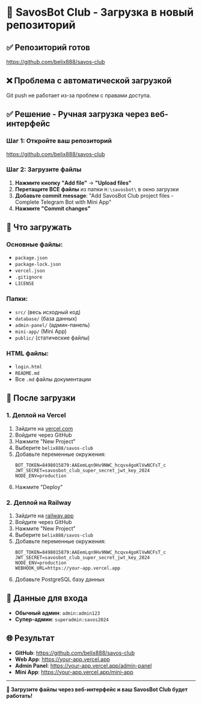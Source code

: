 # 🚀 SavosBot Club - Загрузка в новый репозиторий

## ✅ Репозиторий готов
https://github.com/belix888/savos-club

## ❌ Проблема с автоматической загрузкой
Git push не работает из-за проблем с правами доступа.

## ✅ Решение - Ручная загрузка через веб-интерфейс

### Шаг 1: Откройте ваш репозиторий
https://github.com/belix888/savos-club

### Шаг 2: Загрузите файлы
1. **Нажмите кнопку "Add file"** → **"Upload files"**
2. **Перетащите ВСЕ файлы** из папки `H:\savosbot\` в окно загрузки
3. **Добавьте commit message**: "Add SavosBot Club project files - Complete Telegram Bot with Mini App"
4. **Нажмите "Commit changes"**

## 📁 Что загружать

### Основные файлы:
- `package.json`
- `package-lock.json`
- `vercel.json`
- `.gitignore`
- `LICENSE`

### Папки:
- `src/` (весь исходный код)
- `database/` (база данных)
- `admin-panel/` (админ-панель)
- `mini-app/` (Mini App)
- `public/` (статические файлы)

### HTML файлы:
- `login.html`
- `README.md`
- Все `.md` файлы документации

## 🎯 После загрузки

### 1. Деплой на Vercel
1. Зайдите на [vercel.com](https://vercel.com)
2. Войдите через GitHub
3. Нажмите "New Project"
4. Выберите `belix888/savos-club`
5. Добавьте переменные окружения:
   ```
   BOT_TOKEN=8498015879:AAEemLqn9Hv9NWC_hcqvx4goKlVwNCFsT_c
   JWT_SECRET=savosbot_club_super_secret_jwt_key_2024
   NODE_ENV=production
   ```
6. Нажмите "Deploy"

### 2. Деплой на Railway
1. Зайдите на [railway.app](https://railway.app)
2. Войдите через GitHub
3. Нажмите "New Project"
4. Выберите `belix888/savos-club`
5. Добавьте переменные окружения:
   ```
   BOT_TOKEN=8498015879:AAEemLqn9Hv9NWC_hcqvx4goKlVwNCFsT_c
   JWT_SECRET=savosbot_club_super_secret_jwt_key_2024
   NODE_ENV=production
   WEBHOOK_URL=https://your-app.vercel.app
   ```
6. Добавьте PostgreSQL базу данных

## 🔑 Данные для входа
- **Обычный админ**: `admin:admin123`
- **Супер-админ**: `superadmin:savos2024`

## 🌐 Результат
- **GitHub**: https://github.com/belix888/savos-club
- **Web App**: https://your-app.vercel.app
- **Admin Panel**: https://your-app.vercel.app/admin-panel
- **Mini App**: https://your-app.vercel.app/mini-app

---

**🚀 Загрузите файлы через веб-интерфейс и ваш SavosBot Club будет работать!**
